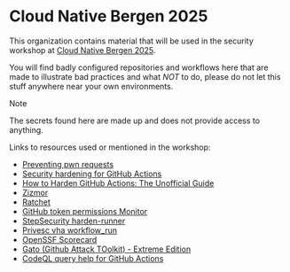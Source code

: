 # Cloud Native Bergen 2025

This organization contains material that will be used in the security workshop at [Cloud Native Bergen 2025](https://2025.cloudnativebergen.dev).

You will find badly configured repositories and workflows here that are made to illustrate bad practices and what _NOT_ to do, please do not let this stuff anywhere near your own environments. 

> [!NOTE]  
> The secrets found here are made up and does not provide access to anything.



Links to resources used or mentioned in the workshop:
- [Preventing pwn requests](https://securitylab.github.com/resources/github-actions-preventing-pwn-requests/)
- [Security hardening for GitHub Actions](https://docs.github.com/en/enterprise-cloud@latest/enterprise-onboarding/github-actions-for-your-enterprise/security-hardening-for-github-actions)
- [How to Harden GitHub Actions: The Unofficial Guide](https://www.wiz.io/blog/github-actions-security-guide)
- [Zizmor](https://docs.zizmor.sh)
- [Ratchet](https://github.com/sethvargo/ratchet/)
- [GitHub token permissions Monitor](https://github.com/GitHubSecurityLab/actions-permissions/)
- [StepSecurity harden-runner](https://github.com/step-security/harden-runner)
- [Privesc vha workflow_run](https://www.legitsecurity.com/blog/github-privilege-escalation-vulnerability)
- [OpenSSF Scorecard](https://scorecard.dev/)
- [Gato (Github Attack TOolkit) - Extreme Edition](https://adnanekhan.github.io/gato-x/)
- [CodeQL query help for GitHub Actions](https://codeql.github.com/codeql-query-help/actions/)

